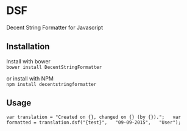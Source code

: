 # DSF
Decent String Formatter for Javascript

## Installation

Install with bower  
`bower install DecentStringFormatter`   

or install with NPM  
`npm install decentstringformatter`

## Usage  

`var translation = "Created on {}, changed on {} (by {}).";  
var formatted = translation.dsf("{test}",  
                                   "09-09-2015",  
                                   "User");`
